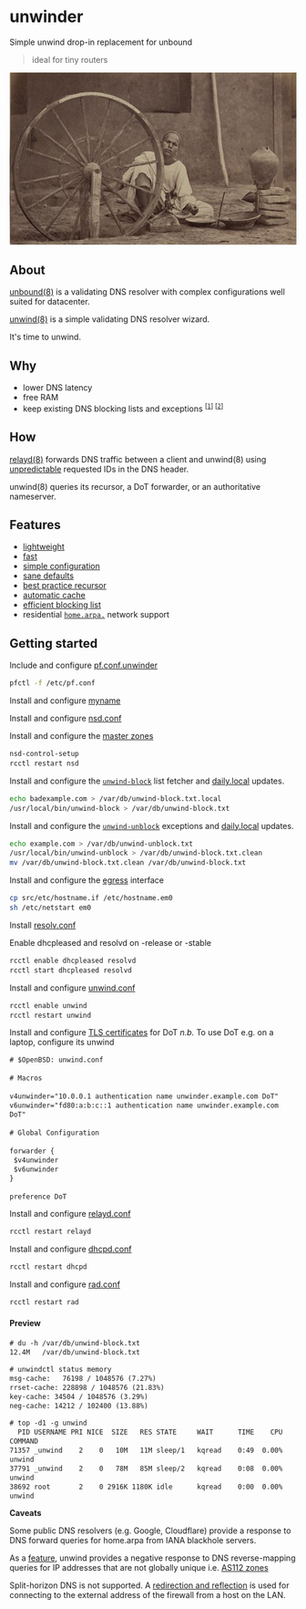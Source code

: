 # unwinder

Simple unwind drop-in replacement for unbound
> ideal for tiny routers

![unwinder logo](unwinder.jpg)

## About

[unbound(8)](https://man.openbsd.org/unbound.8) is a validating DNS resolver with complex configurations well suited for datacenter.

[unwind(8)](https://man.openbsd.org/unwind.8) is a simple validating DNS resolver wizard.

It's time to unwind.

## Why

* lower DNS latency
* free RAM
* keep existing DNS blocking lists and exceptions <sup>[[`1`](https://filterlists.com)] [[`2`](https://www.bravedns.com/configure)]</sup>

## How

[relayd(8)](https://man.openbsd.org/relayd.8) forwards DNS traffic between a client and unwind(8) using [unpredictable](https://man.openbsd.org/relayd.conf#dns) requested IDs in the DNS header.

unwind(8) queries its recursor, a DoT forwarder, or an authoritative nameserver.

## Features

* [lightweight](#preview)
* [fast](https://man.openbsd.org/unwind.conf#preference)
* [simple configuration](src/etc/unwind.conf)
* [sane defaults](https://www.openbsd.org/papers/bsdcan2019_unwind.pdf)
* [best practice recursor](https://undeadly.org/cgi?action=article;sid=20200922090542)
* [automatic cache](https://man.openbsd.org/unwind#DESCRIPTION)
* [efficient blocking list](https://man.openbsd.org/unwind.conf#block)
* residential [`home.arpa.`](https://tools.ietf.org/html/rfc8375) network support

## Getting started

Include and configure [pf.conf.unwinder](src/etc/pf.conf.unwinder)
```sh
pfctl -f /etc/pf.conf
```

Install and configure [myname](src/etc/myname)

Install and configure [nsd.conf](src/var/nsd/etc/nsd.conf)

Install and configure the [master zones](src/var/nsd/zones/master)
```sh
nsd-control-setup
rcctl restart nsd
```

Install and configure the [`unwind-block`](src/usr/local/bin/unwind-block) list fetcher and [daily.local](src/etc/daily.local) updates.
```sh
echo badexample.com > /var/db/unwind-block.txt.local
/usr/local/bin/unwind-block > /var/db/unwind-block.txt
```

Install and configure the [`unwind-unblock`](src/usr/local/bin/unwind-unblock) exceptions and [daily.local](src/etc/daily.local) updates.
```sh
echo example.com > /var/db/unwind-unblock.txt
/usr/local/bin/unwind-unblock > /var/db/unwind-block.txt.clean
mv /var/db/unwind-block.txt.clean /var/db/unwind-block.txt
```

Install and configure the [egress](src/etc/hostname.if) interface
```sh
cp src/etc/hostname.if /etc/hostname.em0
sh /etc/netstart em0
```

Install [resolv.conf](src/etc/resolv.conf)

Enable dhcpleased and resolvd on -release or -stable
```sh
rcctl enable dhcpleased resolvd
rcctl start dhcpleased resolvd
```

Install and configure [unwind.conf](src/etc/unwind.conf)
```sh
rcctl enable unwind
rcctl restart unwind
```

Install and configure [TLS certificates](https://github.com/horia/defaulter/) for DoT
*n.b.* To use DoT e.g. on a laptop, configure its unwind
```console
# $OpenBSD: unwind.conf

# Macros

v4unwinder="10.0.0.1 authentication name unwinder.example.com DoT"
v6unwinder="fd80:a:b:c::1 authentication name unwinder.example.com DoT"

# Global Configuration

forwarder {
 $v4unwinder
 $v6unwinder
}

preference DoT
```

Install and configure [relayd.conf](src/etc/relayd.conf)
```sh
rcctl restart relayd
```

Install and configure [dhcpd.conf](src/etc/dhcpd.conf)
```sh
rcctl restart dhcpd
```

Install and configure [rad.conf](src/etc/rad.conf)
```sh
rcctl restart rad
```

#### Preview

```console
# du -h /var/db/unwind-block.txt
12.4M   /var/db/unwind-block.txt
```

```console
# unwindctl status memory 
msg-cache:   76198 / 1048576 (7.27%)
rrset-cache: 228898 / 1048576 (21.83%)
key-cache: 34504 / 1048576 (3.29%)
neg-cache: 14212 / 102400 (13.88%)
```

```console
# top -d1 -g unwind
  PID USERNAME PRI NICE  SIZE   RES STATE     WAIT      TIME    CPU COMMAND
71357 _unwind    2    0   10M   11M sleep/1   kqread    0:49  0.00% unwind
37791 _unwind    2    0   78M   85M sleep/2   kqread    0:08  0.00% unwind
38692 root       2    0 2916K 1180K idle      kqread    0:00  0.00% unwind
```

**Caveats**

Some public DNS resolvers (e.g. Google, Cloudflare) provide a response to DNS forward queries for home.arpa from IANA blackhole servers.

As a [feature](https://tools.ietf.org/html/rfc6305), unwind provides a negative response to DNS reverse-mapping queries for IP addresses that are not globally unique i.e. [AS112 zones](https://github.com/openbsd/src/blob/c552023e18e58a2d6580786dd404af8ac5f2cd5f/sbin/unwind/resolver.c#L221)

Split-horizon DNS is not supported. A [redirection and reflection](src/etc/pf.conf.unwinder) is used for connecting to the external address of the firewall from a host on the LAN.

